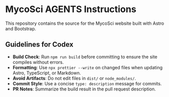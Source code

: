 # MycoSci AGENTS Instructions

This repository contains the source for the MycoSci website built with Astro and Bootstrap.

## Guidelines for Codex

- **Build Check**: Run `npm run build` before committing to ensure the site compiles without errors.
- **Formatting**: Use `npx prettier --write` on changed files when updating Astro, TypeScript, or Markdown.
- **Avoid Artifacts**: Do not edit files in `dist/` or `node_modules/`.
- **Commit Style**: Use a concise `type: description` message for commits.
- **PR Notes**: Summarize the build result in the pull request description.
